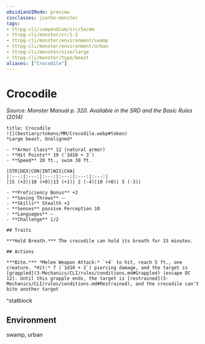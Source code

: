 ```yaml
---
obsidianUIMode: preview
cssclasses: json5e-monster
tags:
- ttrpg-cli/compendium/src/5e/mm
- ttrpg-cli/monster/cr/1-2
- ttrpg-cli/monster/environment/swamp
- ttrpg-cli/monster/environment/urban
- ttrpg-cli/monster/size/large
- ttrpg-cli/monster/type/beast
aliases: ["Crocodile"]
---
```

# Crocodile
*Source: Monster Manual p. 320. Available in the <span title='Systems Reference Document (5.1)'>SRD</span> and the Basic Rules (2014)*  

```ad-statblock
title: Crocodile
![](bestiary/tokens/MM/Crocodile.webp#token)
*Large beast, Unaligned*

- **Armor Class** 12 (natural armor)
- **Hit Points** 19 (`3d10 + 3`)
- **Speed** 20 ft., swim 30 ft.

|STR|DEX|CON|INT|WIS|CHA|
|:---:|:---:|:---:|:---:|:---:|:---:|
|15 (+2)|10 (+0)|13 (+1)| 2 (-4)|10 (+0)| 5 (-3)|

- **Proficiency Bonus** +2
- **Saving Throws** ⏤
- **Skills** Stealth +2
- **Senses** passive Perception 10
- **Languages** —
- **Challenge** 1/2

## Traits

***Hold Breath.*** The crocodile can hold its breath for 15 minutes.

## Actions

***Bite.*** *Melee Weapon Attack:* `+4` to hit, reach 5 ft., one creature. *Hit:* 7 (`1d10 + 2`) piercing damage, and the target is [grappled](3-Mechanics/CLI/rules/conditions.md#Grappled) (escape DC 12). Until this grapple ends, the target is [restrained](3-Mechanics/CLI/rules/conditions.md#Restrained), and the crocodile can't bite another target
```
^statblock

## Environment

swamp, urban
